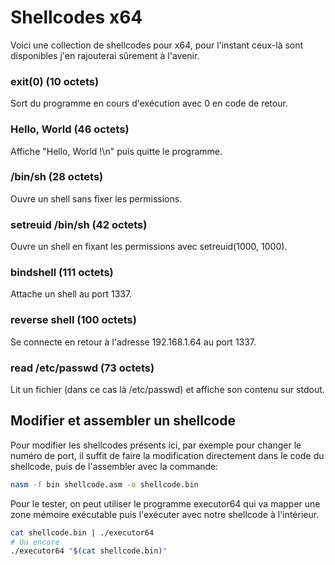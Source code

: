 # Shellcodes x64

Voici une collection de shellcodes pour x64, pour l'instant ceux-là sont disponibles j'en rajouterai sûrement à l'avenir.

### **exit(0) (10 octets)**

Sort du programme en cours d'exécution avec 0 en code de retour.

### **Hello, World (46 octets)**

Affiche "Hello, World !\n" puis quitte le programme.

### **/bin/sh (28 octets)**

Ouvre un shell sans fixer les permissions.

### **setreuid /bin/sh (42 octets)**

Ouvre un shell en fixant les permissions avec setreuid(1000, 1000).

### **bindshell (111 octets)**

Attache un shell au port 1337.

### **reverse shell (100 octets)**

Se connecte en retour à l'adresse 192.168.1.64 au port 1337.

### **read /etc/passwd (73 octets)**

Lit un fichier (dans ce cas là /etc/passwd) et affiche son contenu sur stdout.

## Modifier et assembler un shellcode

Pour modifier les shellcodes présents ici, par exemple pour changer le numéro de port, il suffit de faire la modification directement dans le code du shellcode, puis de l'assembler avec la commande:

```sh
nasm -f bin shellcode.asm -o shellcode.bin
```

Pour le tester, on peut utiliser le programme executor64 qui va mapper une zone mémoire exécutable puis l'exécuter avec notre shellcode à l'intérieur.

```sh
cat shellcode.bin | ./executor64
# Ou encore
./executor64 "$(cat shellcode.bin)"
```